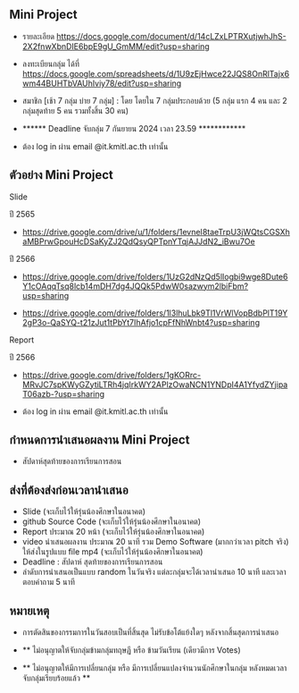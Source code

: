 ## Mini Project
- รายละเอียด https://docs.google.com/document/d/14cLZxLPTRXutjwhJhS-2X2fnwXbnDIE6bpE9gU_GmMM/edit?usp=sharing

- ลงทะเบียนกลุ่ม ได้ที่ https://docs.google.com/spreadsheets/d/1U9zEjHwce22JQS8OnRlTajx6wm44BUHTbVAUhIviy78/edit?usp=sharing

- สมาชิก  [เช้า 7 กลุ่ม บ่าย 7 กลุ่ม] : โดย โดยใน 7 กลุ่มประกอบด้วย (5 กลุ่ม แรก 4 คน และ 2 กลุ่มสุดท้าย 5 คน รวมทั้งสิ้น 30 คน)
- ****** Deadline จับกลุ่ม 7 กันยายน 2024 เวลา 23.59  ************

- ต้อง log in ผ่าน email @it.kmitl.ac.th เท่านั้น

## ตัวอย่าง Mini Project 

Slide

ปี 2565
- https://drive.google.com/drive/u/1/folders/1evneI8taeTrpU3jWQtsCGSXhaMBPrwGpouHcDSaKyZJ2QdQsyQPTpnYTqjAJJdN2_iBwu7Oe

ปี 2566
- https://drive.google.com/drive/folders/1UzG2dNzQd5lIogbi9wge8Dute6Y1cOAqqTsq8lcb14mDH7dg4JQQk5PdwW0sazwym2lbiFbm?usp=sharing

- https://drive.google.com/drive/folders/1l3lhuLbk9Tl1VrWlVopBdbPlT19Y2gP3o-QaSYQ-t21zJut1tPbYt7IhAfjo1cpFfNhWnbt4?usp=sharing

Report

ปี 2566

- https://drive.google.com/drive/folders/1gKORrc-MRvJC7spKWyGZytiLTRh4jqIrkWY2APlzOwaNCN1YNDpI4A1YfydZYjipaT06azb-?usp=sharing


- ต้อง log in ผ่าน email @it.kmitl.ac.th เท่านั้น

## กำหนดการนำเสนอผลงาน Mini Project
- สัปดาห์สุดท้ายของการเรียนการสอน

## ส่งที่ต้องส่งก่อนเวลานำเสนอ
 - Slide                 (จะเก็บไว้ให้รุ่นน้องศึกษาในอนาคต) 
 - github Source Code    (จะเก็บไว้ให้รุ่นน้องศึกษาในอนาคต) 
 - Report ประมาณ 20 หน้า  (จะเก็บไว้ให้รุ่นน้องศึกษาในอนาคต) 
 - video นำเสนอผลงาน ประมาณ 20 นาที รวม Demo Software (มากกว่าเวลา pitch จริง) ให้ส่งในรูปแบบ file mp4  (จะเก็บไว้ให้รุ่นน้องศึกษาในอนาคต) 
 - Deadline : สัปดาห์ สุดท้ายของการเรียนการสอน
 - ลำดับการนำเสนอเป็นแบบ random ในวันจริง แต่ละกลุ่มจะได้เวลานำเสนอ 10 นาที และเวลาตอบคำถาม 5 นาที


## หมายเหตุ


- การตัดสินของกรรมการในวันสอบเป็นที่สิ้นสุด ไม่รับข้อโต้แย้งใดๆ หลังจากสิ้นสุดการนำเสนอ       

- **  ไม่อนุญาตให้จับกลุ่มข้ามกลุ่มทฤษฏี หรือ ข้ามวันเรียน (เดียวมีการ Votes)
- **  ไม่อนุญาตให้มีการเปลี่ยนกลุ่ม หรือ มีการเปลี่ยนแปลงจำนวนนักศึกษาในกลุ่ม หลังหมดเวลาจับกลุ่มเรียบร้อยแล้ว **